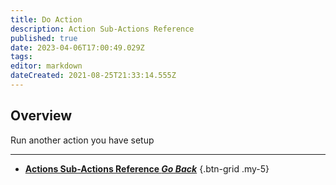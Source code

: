 ```yaml
---
title: Do Action
description: Action Sub-Actions Reference
published: true
date: 2023-04-06T17:00:49.029Z
tags: 
editor: markdown
dateCreated: 2021-08-25T21:33:14.555Z
---
```


## Overview
Run another action you have setup

---

- [<i class="mdi mdi-chevron-left"></i>**Actions Sub-Actions Reference *Go Back***](/Sub-Actions/Actions)
{.btn-grid .my-5}